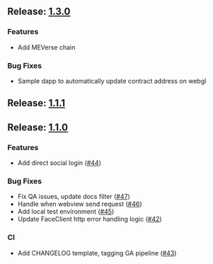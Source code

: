
<a name="1.3.0"></a>
## Release: [1.3.0](https://github.com/HAECHI-LABS/core/releases/tag/1.3.0)
### Features
- Add MEVerse chain

### Bug Fixes
- Sample dapp to automatically update contract address on webgl


<a name="1.1.1"></a>
## Release: [1.1.1](https://github.com/HAECHI-LABS/core/releases/tag/1.1.1)

<a name="1.1.0"></a>
## Release: [1.1.0](https://github.com/HAECHI-LABS/core/releases/tag/1.1.0)
### Features
- Add direct social login ([#44](https://github.com/HAECHI-LABS/core/issues/44))

### Bug Fixes
- Fix QA issues, update docs filter ([#47](https://github.com/HAECHI-LABS/core/issues/47))
- Handle when webview send request ([#46](https://github.com/HAECHI-LABS/core/issues/46))
- Add local test environment ([#45](https://github.com/HAECHI-LABS/core/issues/45))
- Update FaceClient http error handling logic ([#42](https://github.com/HAECHI-LABS/core/issues/42))

### CI
- Add CHANGELOG template, tagging GA pipeline ([#43](https://github.com/HAECHI-LABS/core/issues/43))


